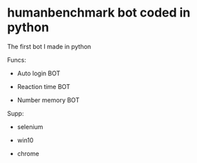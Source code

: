 # humanbenchmark bot coded in python

The first bot I made in python

Funcs:

- Auto login BOT

- Reaction time BOT

- Number memory BOT

Supp:

- selenium

- win10

- chrome

